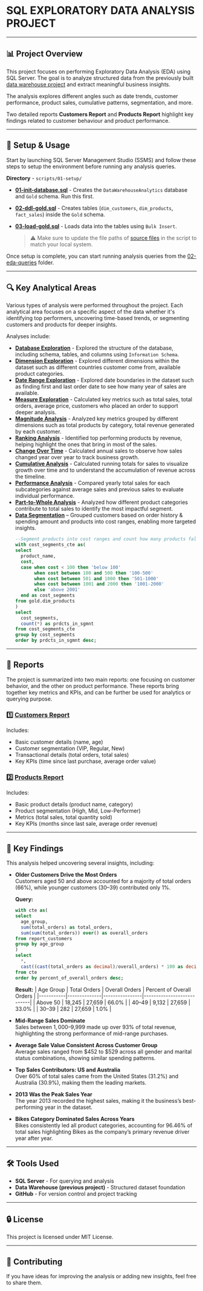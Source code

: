 # SQL EXPLORATORY DATA ANALYSIS PROJECT

---

## 📊 Project Overview
This project focuses on performing Exploratory Data Analysis (EDA) using SQL Server. The goal is to analyze structured data from the previously built [data warehouse project](https://github.com/k178412/sql-data-warehouse-project/tree/main) and extract meaningful business insights.

The analysis explores different angles such as date trends, customer performance, product sales, cumulative patterns, segmentation, and more.

Two detailed reports **Customers Report** and **Products Report** highlight key findings related to customer behaviour and product performance.

---

## 🚀 Setup & Usage 
Start by launching SQL Server Management Studio (SSMS) and follow these steps to setup the environment before running any analysis queries.  

**Directory** - ```scripts/01-setup/```
- [**01-init-database.sql**](https://github.com/k178412/sql-exploratory-data-analysis-project/blob/main/scripts/01-setup/01-init-database.sql) - Creates the ```DataWarehouseAnalytics``` database and ```Gold``` schema. Run this first.
  
- [**02-ddl-gold.sql**](https://github.com/k178412/sql-exploratory-data-analysis-project/blob/main/scripts/01-setup/02-ddl-gold.sql) - Creates tables (```dim_customers```, ```dim_products```, ```fact_sales```) inside the ```Gold``` schema.
  
- [**03-load-gold.sql**](https://github.com/k178412/sql-exploratory-data-analysis-project/blob/main/scripts/01-setup/03-load-gold.sql) - Loads data into the tables using ```Bulk Insert```.
  > ⚠️ Make sure to update the file paths of [source files](https://github.com/k178412/sql-exploratory-data-analysis-project/tree/main/datasets) in the script to match your local system.

Once setup is complete, you can start running analysis queries from the [02-eda-queries](https://github.com/k178412/sql-exploratory-data-analysis-project/tree/main/scripts/02-eda-queries) folder.

---

## 🔍 Key Analytical Areas
Various types of analysis were performed throughout the project. Each analytical area focuses on a specific aspect of the data whether it's identifying top performers, uncovering time-based trends, or segmenting customers and products for deeper insights.

Analyses include:
- [**Database Exploration**](https://github.com/k178412/sql-exploratory-data-analysis-project/blob/main/scripts/02-eda-queries/01-database-exploration.sql) - Explored the structure of the database, including schema, tables, and columns using ```Information Schema```.
- [**Dimension Exploration**](https://github.com/k178412/sql-exploratory-data-analysis-project/blob/main/scripts/02-eda-queries/02-dimensions-exploration.sql) - Explored different dimensions within the dataset such as different countries customer come from, available product categories.
- [**Date Range Exploration**](https://github.com/k178412/sql-exploratory-data-analysis-project/blob/main/scripts/02-eda-queries/03-daterange-exploration.sql) - Explored date boundaries in the dataset such as finding first and last order date to see how many year of sales are available.
- [**Measure Exploration**](https://github.com/k178412/sql-exploratory-data-analysis-project/blob/main/scripts/02-eda-queries/04-measures-exploration.sql) - Calculated key metrics such as total sales, total orders, average price, customers who placed an order to support deeper analysis.
- [**Magnitude Analysis**](https://github.com/k178412/sql-exploratory-data-analysis-project/blob/main/scripts/02-eda-queries/05-magnitude-analysis.sql) - Analyzed key metrics grouped by different dimensions such as total products by category, total revenue generated by each customer.
- [**Ranking Analysis**](https://github.com/k178412/sql-exploratory-data-analysis-project/blob/main/scripts/02-eda-queries/06-ranking-analysis.sql) - Identified top performing products by revenue, helping highlight the ones that bring in most of the sales.
- [**Change Over Time**](https://github.com/k178412/sql-exploratory-data-analysis-project/blob/main/scripts/02-eda-queries/07-change-over-time-analysis.sql) - Calculated annual sales to observe how sales changed year over year to track business growth.
- [**Cumulative Analysis**](https://github.com/k178412/sql-exploratory-data-analysis-project/blob/main/scripts/02-eda-queries/08-cumulative-analysis.sql) - Calculated running totals for sales to visualize growth over time and to understand the accumulation of revenue across the timeline.
- [**Performance Analysis**](https://github.com/k178412/sql-exploratory-data-analysis-project/blob/main/scripts/02-eda-queries/09-performance-analysis.sql) - Compared yearly total sales for each subcategories against average sales and previous sales to evaluate individual performance.
- [**Part-to-Whole Analysis**](https://github.com/k178412/sql-exploratory-data-analysis-project/blob/main/scripts/02-eda-queries/10-part-to-whole-analysis.sql) - Analyzed how different product categories contribute to total sales to identify the most impactful segment.
- [**Data Segmentation**](https://github.com/k178412/sql-exploratory-data-analysis-project/blob/main/scripts/02-eda-queries/11-data-segmentation.sql) – Grouped customers based on order history & spending amount and products into cost ranges, enabling more targeted insights.
  ```sql
  --Segment products into cost ranges and count how many products fall in each segment.
  with cost_segments_cte as(
  select
  	product_name,
  	cost,
  	case when cost < 100 then 'below 100'
         when cost between 100 and 500 then '100-500'
  	     when cost between 501 and 1000 then '501-1000'
  	     when cost between 1001 and 2000 then '1001-2000'
  	     else 'above 2001'
  	end as cost_segments
  from gold.dim_products
  )
  select
  	cost_segments,
  	count(*) as prdcts_in_sgmnt
  from cost_segments_cte
  group by cost_segments
  order by prdcts_in_sgmnt desc;
  ```

---
  
## 📜 Reports
The project is summarized into two main reports: one focusing on customer behavior, and the other on product performance. These reports bring together key metrics and KPIs, and can be further be used for analytics or querying purpose.

### 1️⃣ [Customers Report](https://github.com/k178412/sql-exploratory-data-analysis-project/blob/main/scripts/03-final-reports/01-customers-report.sql)
Includes:
- Basic customer details (name, age)
- Customer segmentation (VIP, Regular, New)
- Transactional details (total orders, total sales)
- Key KPIs (time since last purchase, average order value)
  
### 2️⃣ [Products Report](https://github.com/k178412/sql-exploratory-data-analysis-project/blob/main/scripts/03-final-reports/02-products-report.sql)
Includes:
- Basic product details (product name, category)
- Product segmentation (High, Mid, Low-Performer)
- Metrics (total sales, total quantity sold)
- Key KPIs (months since last sale, average order revenue)

---

## 🧠 Key Findings
This analysis helped uncovering several insights, including:

- **Older Customers Drive the Most Orders**  
  Customers aged 50 and above accounted for a majority of total orders (66%), while younger customers (30–39) contributed only 1%.
  
  **Query:**
  ```sql  
  with cte as(
  select
    age_group,
    sum(total_orders) as total_orders,
    sum(sum(total_orders)) over() as overall_orders
  from report_customers
  group by age_group
  )
  select
    *,
    cast((cast(total_orders as decimal)/overall_orders) * 100 as decimal(10,1)) as percent_of_overall_orders
  from cte
  order by percent_of_overall_orders desc;
  ```
  **Result:**
  | Age Group | Total Orders | Overall Orders | Percent of Overall Orders |
  |-----------|--------------|----------------|---------------------------|
  | Above 50  | 18,245       | 27,659         | 66.0%                     |
  | 40–49     | 9,132        | 27,659         | 33.0%                     |
  | 30–39     | 282          | 27,659         | 1.0%                      |
  
- **Mid-Range Sales Dominate**  
  Sales between $1,000–$9,999 made up over 93% of total revenue, highlighting the strong performance of mid-range purchases.

- **Average Sale Value Consistent Across Customer Group**  
  Average sales ranged from $452 to $529 across all gender and marital status combinations, showing similar spending patterns.

- **Top Sales Contributors: US and Australia**  
  Over 60% of total sales came from the United States (31.2%) and Australia (30.9%), making them the leading markets.

- **2013 Was the Peak Sales Year**  
  The year 2013 recorded the highest sales, making it the business’s best-performing year in the dataset.

- **Bikes Category Dominated Sales Across Years**  
  Bikes consistently led all product categories, accounting for 96.46% of total sales highlighting Bikes as the company’s primary revenue driver year after year.
  
---
  
## 🛠️ Tools Used
- **SQL Server** - For querying and analysis
- **Data Warehouse (previous project)** - Structured dataset foundation
- **GitHub** - For version control and project tracking

---

## 🔒 License
This project is licensed under MIT License.

---

## 🤝 Contributing
If you have ideas for improving the analysis or adding new insights, feel free to share them.

